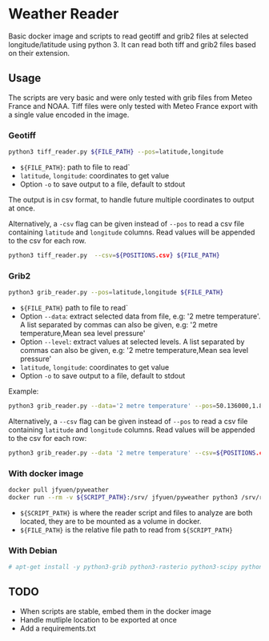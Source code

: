 # Weather Reader

Basic docker image and scripts to read geotiff and grib2 files at selected longitude/latitude using python 3.
It can read both tiff and grib2 files based on their extension.

## Usage

The scripts are very basic and were only tested with grib files from Meteo France and NOAA. 
Tiff files were only tested with Meteo France export with a single value encoded in the image.

### Geotiff
```bash
python3 tiff_reader.py ${FILE_PATH} --pos=latitude,longitude
```

- `${FILE_PATH}`: path to file to read`
- `latitude`, `longitude`: coordinates to get value
- Option `-o` to save output to a file, default to stdout

The output is in csv format, to handle future multiple coordinates to output at once.

Alternatively, a `-csv` flag can be given instead of `--pos` to read a csv file containing `latitude` and `longitude` columns.
Read values will be appended to the csv for each row.
```bash
python3 tiff_reader.py  --csv=${POSITIONS.csv} ${FILE_PATH}
```

### Grib2
```bash
python3 grib_reader.py --pos=latitude,longitude ${FILE_PATH}
```

- `${FILE_PATH}` path to file to read`
- Option `--data`: extract selected data from file, e.g: '2 metre temperature'. A list separated by commas can also be given, e.g: '2 metre temperature,Mean sea level pressure'
- Option `--level`: extract values at selected levels. A list separated by commas can also be given, e.g: '2 metre temperature,Mean sea level pressure'
- `latitude`, `longitude`: coordinates to get value
- Option `-o` to save output to a file, default to stdout

Example:
```bash
python3 grib_reader.py --data='2 metre temperature' --pos=50.136000,1.834000 ${FILE_PATH}
```

Alternatively, a `--csv` flag can be given instead of `--pos` to read a csv file containing `latitude` and `longitude` columns.
Read values will be appended to the csv for each row:
```bash
python3 grib_reader.py --data '2 metre temperature' --csv=${POSITIONS.csv} ${FILE_PATH} 
```

### With docker image

```bash
docker pull jfyuen/pyweather
docker run --rm -v ${SCRIPT_PATH}:/srv/ jfyuen/pyweather python3 /srv/reader.py /srv/${FILE_PATH}
```
- `${SCRIPT_PATH}` is where the reader script and files to analyze are both located, they are to be mounted as a volume in docker.
- `${FILE_PATH}` is the relative file path to read from `${SCRIPT_PATH}`


### With Debian

```bash
# apt-get install -y python3-grib python3-rasterio python3-scipy python3-matplotlib python3-pandas
```

## TODO

- When scripts are stable, embed them in the docker image
- Handle mutliple location to be exported at once
- Add a requirements.txt